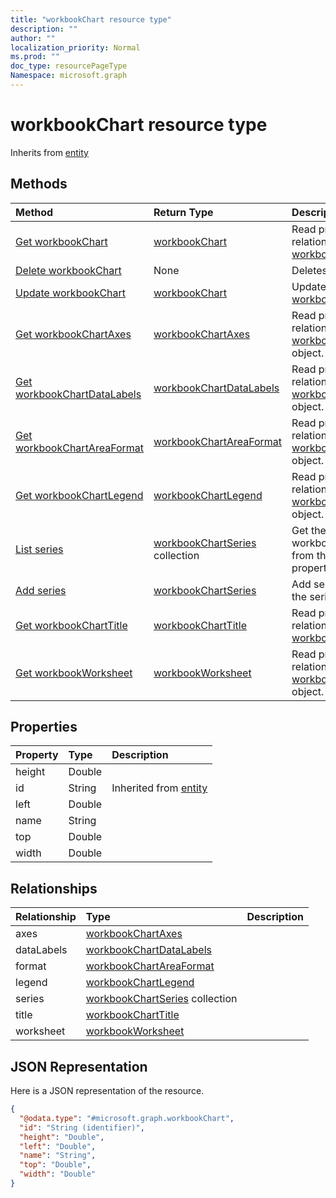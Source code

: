 ```yaml
---
title: "workbookChart resource type"
description: ""
author: ""
localization_priority: Normal
ms.prod: ""
doc_type: resourcePageType
Namespace: microsoft.graph
---
```



# workbookChart resource type




Inherits from [entity](../resources/entity.md)

## Methods
|Method|Return Type|Description|
|:---|:---|:---|
|[Get workbookChart](../api/workbookchart-get.md)|[workbookChart](../resources/workbookChart.md)|Read properties and relationships of the [workbookChart](../resources/workbookchart.md) object.|
|[Delete workbookChart](../api/workbookchart-delete.md)|None|Deletes a [workbookChart](../resources/workbookchart.md).|
|[Update workbookChart](../api/workbookchart-update.md)|[workbookChart](../resources/workbookChart.md)|Update the properties of a [workbookChart](../resources/workbookchart.md) object.|
|[Get workbookChartAxes](../api/workbookchartaxes-get.md)|[workbookChartAxes](../resources/workbookChartAxes.md)|Read properties and relationships of the [workbookChartAxes](../resources/workbookchartaxes.md) object.|
|[Get workbookChartDataLabels](../api/workbookchartdatalabels-get.md)|[workbookChartDataLabels](../resources/workbookChartDataLabels.md)|Read properties and relationships of the [workbookChartDataLabels](../resources/workbookchartdatalabels.md) object.|
|[Get workbookChartAreaFormat](../api/workbookchartareaformat-get.md)|[workbookChartAreaFormat](../resources/workbookChartAreaFormat.md)|Read properties and relationships of the [workbookChartAreaFormat](../resources/workbookchartareaformat.md) object.|
|[Get workbookChartLegend](../api/workbookchartlegend-get.md)|[workbookChartLegend](../resources/workbookChartLegend.md)|Read properties and relationships of the [workbookChartLegend](../resources/workbookchartlegend.md) object.|
|[List series](../api/workbookchart-list-series.md)|[workbookChartSeries](../resources/workbookChartSeries.md) collection|Get the workbookChartSerieses from the series navigation property.|
|[Add series](../api/workbookchart-post-series.md)|[workbookChartSeries](../resources/workbookChartSeries.md)|Add series by posting to the series collection.|
|[Get workbookChartTitle](../api/workbookcharttitle-get.md)|[workbookChartTitle](../resources/workbookChartTitle.md)|Read properties and relationships of the [workbookChartTitle](../resources/workbookcharttitle.md) object.|
|[Get workbookWorksheet](../api/workbookworksheet-get.md)|[workbookWorksheet](../resources/workbookWorksheet.md)|Read properties and relationships of the [workbookWorksheet](../resources/workbookworksheet.md) object.|

## Properties
|Property|Type|Description|
|:---|:---|:---|
|height|Double||
|id|String| Inherited from [entity](../resources/entity.md)|
|left|Double||
|name|String||
|top|Double||
|width|Double||

## Relationships
|Relationship|Type|Description|
|:---|:---|:---|
|axes|[workbookChartAxes](../resources/workbookChartAxes.md)||
|dataLabels|[workbookChartDataLabels](../resources/workbookChartDataLabels.md)||
|format|[workbookChartAreaFormat](../resources/workbookChartAreaFormat.md)||
|legend|[workbookChartLegend](../resources/workbookChartLegend.md)||
|series|[workbookChartSeries](../resources/workbookChartSeries.md) collection||
|title|[workbookChartTitle](../resources/workbookChartTitle.md)||
|worksheet|[workbookWorksheet](../resources/workbookWorksheet.md)||

## JSON Representation
Here is a JSON representation of the resource.
<!-- {
  "blockType": "resource",
  "keyProperty": "id",
  "@odata.type": "microsoft.graph.workbookChart",
  "baseType": "microsoft.graph.entity",
  "openType": false
}
-->
``` json
{
  "@odata.type": "#microsoft.graph.workbookChart",
  "id": "String (identifier)",
  "height": "Double",
  "left": "Double",
  "name": "String",
  "top": "Double",
  "width": "Double"
}
```

